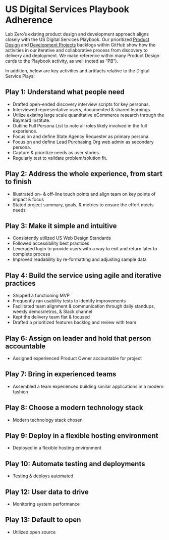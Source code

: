 # US Digital Services Playbook Adherence

Lab Zero’s existing product design and development approach aligns closely with the US Digital Services Playbook. Our prioritized [Product Design](https://github.com/labzero/adpq/projects/2) and [Development Projects](https://github.com/labzero/adpq/projects/1) backlogs within GitHub show how the activities in our iterative and collaborative process from discovery to delivery and deployment. We make reference within many Product Design cards to the Playbook activity, as well (noted as “PB”).

In addition, below are key activities and artifacts relative to the Digital Service Plays:

## Play 1: Understand what people need
* Drafted open-ended discovery interview scripts for key personas.
* Interviewed representative users, documented & shared learnings. 
* Utilize existing large scale quantitative eCommerce research through the Baymard Institute.
* Outline Full Persona List to note all roles likely involved in the full experience.
* Focus on and define State Agency Requester as primary persona.
* Focus on and define Lead Purchasing Org web admin as secondary persona.
* Capture & prioritize needs as user stories.
* Regularly test to validate problem/solution fit.

## Play 2: Address the whole experience, from start to finish
* Illustrated on- & off-line touch points and align team on key points of impact & focus
* Stated project summary, goals, & metrics to ensure the effort meets needs

## Play 3: Make it simple and intuitive
* Consistently utilized US Web Design Standards
* Followed accessibility best practices
* Leveraged login to provide users with a way to exit and return later to complete process
* Improved readability by re-formatting and adjusting sample data

## Play 4: Build the service using agile and iterative practices
* Shipped a functioning MVP
* Frequently ran usability tests to identify improvements
* Facilitated team alignment & communication through daily standups, weekly demos/retros, & Slack channel
* Kept the delivery team flat & focused
* Drafted a prioritized features backlog and review with team

## Play 6: Assign on leader and hold that person accountable
* Assigned experienced Product Owner accountable for project

## Play 7: Bring in experienced teams
* Assembled a team experienced building similar applications in a modern fashion

## Play 8: Choose a modern technology stack
* Modern technology stack chosen

## Play 9: Deploy in a flexible hosting environment
* Deployed in a flexible hosting environment

## Play 10: Automate testing and deployments
* Testing & deploys automated

## Play 12: User data to drive 
* Monitoring system performance

## Play 13: Default to open
* Utilized open source



